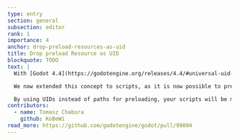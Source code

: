 ```yaml
---
type: entry
section: general
subsection: editor
rank: 1
importance: 4
anchor: drop-preload-resources-as-uid
title: Drop preload Resource as UID
blockquote: TODO
text: |
  With [Godot 4.4](https://godotengine.org/releases/4.4/#universal-uid-support), we introduced UIDs in order to prevent broken paths.

  We now extended this concept to scripts, as it is now possible to preload resources by their UID.

  By using UIDs instead of paths for preloading, your scripts will be more resilient, wherever the resources you're preloading are in your project.
contributors:
  - name: Tomasz Chabora
    github: KoBeWi
read_more: https://github.com/godotengine/godot/pull/99094
---
```


